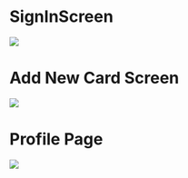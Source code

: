 # SignInScreen
![](https://github.com/erdemsaray/flutter_ui_design/blob/master/screenImages/signInPage.png)
# Add New Card Screen
![](https://github.com/erdemsaray/flutter_ui_design/blob/master/screenImages/addnewcard.png)
# Profile Page
![](https://github.com/erdemsaray/flutter_ui_design/blob/master/screenImages/addnewcard.png)
